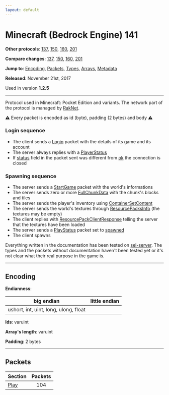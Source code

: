 ```yaml
---
layout: default
---
```


# Minecraft (Bedrock Engine) 141

**Other protocols**: [137](./bedrock141), [150](./bedrock141), [160](./bedrock141), [201](./bedrock141)

**Compare changes**: [137](../diff/bedrock/137-141), [150](../diff/bedrock/141-150), [160](../diff/bedrock/141-160), [201](../diff/bedrock/141-201)

**Jump to**: [Encoding](#encoding), [Packets](#packets), [Types](bedrock141/types), [Arrays](bedrock141/arrays), [Metadata](bedrock141/metadata)

**Released**: November 21st, 2017

Used in version **1.2.5**

-----
Protocol used in Minecraft: Pocket Edition and variants. The network part of the protocol is managed by [RakNet](../raknet/8.html).

⚠ Every packet is encoded as id (byte), padding (2 bytes) and body ⚠

### Login sequence
+ The client sends a [Login](#play_login) packet with the details of its game and its account
+ The server always replies with a [PlayerStatus](#play_play-status)
+ If [status](#play_play-status_status) field in the packet sent was different from [ok](#play_play-status_status_ok) the connection is closed

### Spawning sequence
+ The server sends a [StartGame](#play_start-game) packet with the world's informations
+ The server sends zero or more [FullChunkData](#play_full-chunk-data) with the chunk's blocks and tiles
+ The server sends the player's inventory using [ContainerSetContent](#play_container-set-content)
+ The server sends the world's textures through [ResourcePacksInfo](#play_resource-packs-info) (the textures may be empty)
+ The client replies with [ResourcePackClientResponse](#play_resource-pack-client-response) telling the server that the textures have been loaded
+ The server sends a [PlayStatus](#play_play-status) packet set to [spawned](#play_play-status_status_spawned)
+ The client spawns

Everything written in the documentation has been tested on [sel-server](https://github.com/sel-project/sel-server). The types and the packets without documentation haven't been tested yet or it's not clear what their real purpose in the game is.

-----
## Encoding

**Endianness**:

big endian | little endian
---|---
ushort, int, uint, long, ulong, float | 

**Ids**: varuint

**Array's length**: varuint

**Padding**: 2 bytes

-----
## Packets

Section | Packets
---|:---:
[Play](bedrock141/play) | 104
